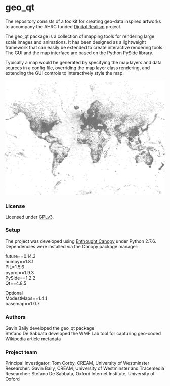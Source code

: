 # geo_qt #
The repository consists of a toolkit for creating geo-data inspired artworks to accompany the AHRC funded [Digital Realism](http://digital-realism.net) project.

The geo_qt package is a collection of mapping tools for rendering large scale images and animations. It has been designed as a lightweight framework that can easily be extended to create interactive rendering tools. The GUI and the map interface are based on the Python PySide library. 

Typically a map would be generated by specifying the map layers and data sources in a config file, overriding the map layer class rendering, and extending the GUI controls to interactively style the map. 

![German Wikipedia](./images/wiki_de_01.png)

### License ###

Licensed under [GPLv3](https://www.gnu.org/copyleft/gpl.html).

### Setup ###

The project was developed using [Enthought Canopy](https://www.enthought.com/products/canopy/) under Python 2.7.6.  
Dependencies were installed via the Canopy package manager:

future==0.14.3  
numpy==1.8.1  
PIL=1.5.6  
pyproj==1.9.3  
PySide==1.2.2  
Qt==4.8.5  

Optional  
ModestMaps==1.4.1  
basemap==1.0.7  



### Authors ###

Gavin Baily developed the geo_qt package  
Stefano De Sabbata developed the WMF Lab tool for capturing geo-coded Wikipedia article metadata

### Project team ###

Principal Investigator: Tom Corby, CREAM, University of Westminster  
Researcher: Gavin Baily, CREAM, University of Westminster and Tracemedia  
Researcher: Stefano De Sabbata, Oxford Internet Institute, University of Oxford  


